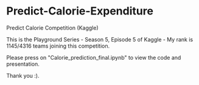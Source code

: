 # Predict-Calorie-Expenditure
Predict Calorie Competition (Kaggle)

This is the Playground Series - Season 5, Episode 5 of Kaggle - My rank is 1145/4316 teams joining this competition.

Please press on "Calorie_prediction_final.ipynb" to view the code and presentation. 

Thank you :).
